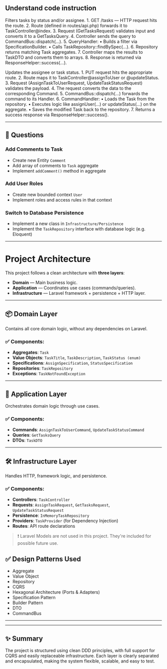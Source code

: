 ## Understand code instruction

Filters tasks by status and/or assignee.
	1.	GET /tasks — HTTP request hits the route.
	2.	Route (defined in routes/api.php) forwards it to TaskController@index.
	3.	Request (GetTasksRequest) validates input and converts it to a GetTasksQuery.
	4.	Controller sends the query to CommandBus::dispatch(...).
	5.	QueryHandler:
	•	Builds a filter via SpecificationBuilder.
	•	Calls TaskRepository::findBySpec(...).
	6.	Repository returns matching Task aggregates.
	7.	Controller maps the results to TaskDTO and converts them to arrays.
	8.	Response is returned via ResponseHelper::success(...).


Updates the assignee or task status.
	1.	PUT request hits the appropriate route.
	2.	Route maps it to TaskController@assignToUser or @updateStatus.
	3.	Request (AssignTaskToUserRequest, UpdateTaskStatusRequest) validates the payload.
	4.	The request converts the data to the corresponding Command.
	5.	CommandBus::dispatch(…) forwards the command to its Handler.
	6.	CommandHandler:
	•	Loads the Task from the repository.
	•	Executes logic like assignUser(...) or updateStatus(...) on the aggregate.
	•	Saves the modified Task back to the repository.
	7.	Returns a success response via ResponseHelper::success().

---

## 🧩 Questions

### Add Comments to Task
- Create new Entity `Comment`
- Add array of comments to `Task` aggregate
- Implement `addComment()` method in aggregate

### Add User Roles
- Create new bounded context `User`
- Implement roles and access rules in that context

### Switch to Database Persistence
- Implement a new class in `Infrastructure/Persistence`
- Implement the `TaskRepository` interface with database logic (e.g. Eloquent)

---

# Project Architecture

This project follows a clean architecture with **three layers**:

- **Domain** — Main business logic.
- **Application** — Coordinates use cases (commands/queries).
- **Infrastructure** — Laravel framework + persistence + HTTP layer.

---

## 📦 Domain Layer

Contains all core domain logic, without any dependencies on Laravel.

### ✅ Components:
- **Aggregates**: `Task`
- **Value Objects**: `TaskTitle`, `TaskDescription`, `TaskStatus (enum)`
- **Specifications**: `AssignSpecification`, `StatusSpecification`
- **Repositories**: `TaskRepository`
- **Exceptions**: `TaskNotFoundException`

---

## 🧠 Application Layer

Orchestrates domain logic through use cases.

### ✅ Components:
- **Commands**: `AssignTaskToUserCommand`, `UpdateTaskStatusCommand`
- **Queries**: `GetTasksQuery`
- **DTOs**: `TaskDTO`

---

## 🛠 Infrastructure Layer

Handles HTTP, framework logic, and persistence.

### ✅ Components:
- **Controllers**: `TaskController`
- **Requests**: `AssignTaskRequest`, `GetTasksRequest`, `UpdateTaskStatusRequest`
- **Persistence**: `InMemoryTaskRepository`
- **Providers**: `TaskProvider` (for Dependency Injection)
- **Routes**: API route declarations

> ❗ Laravel Models are not used in this project. They're included for possible future use.


## ✅ Design Patterns Used

- Aggregate
- Value Object
- Repository
- CQRS
- Hexagonal Architecture (Ports & Adapters)
- Specification Pattern
- Builder Pattern
- DTO
- CommandBus


---

---

## ✨ Summary

The project is structured using clean DDD principles, with full support for CQRS and easily replaceable infrastructure. Each layer is clearly separated and encapsulated, making the system flexible, scalable, and easy to test.

